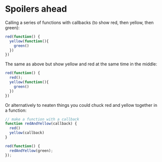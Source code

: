 # Spoilers ahead

Calling a series of functions with callbacks (to show red, then yellow, then green):
```js
red(function() {
  yellow(function(){
    green()
  })
})
```

The same as above but show yellow and red at the same time in the middle:
```js
red(function() {
  red();
  yellow(function(){
    green()
  })
})
```

Or alternatively to neaten things you could chuck red and yellow together in a function:
```js
// make a function with a callback
function redAndYellow(callback) {
  red()
  yellow(callback)
}

red(function() {
  redAndYellow(green);
});
```
